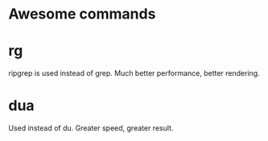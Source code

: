 # Awesome commands

# rg

ripgrep is used instead of grep. Much better performance, better rendering.

# dua

Used instead of du. Greater speed, greater result.
